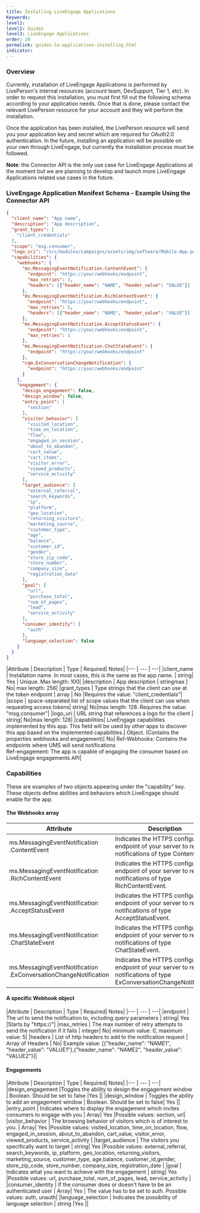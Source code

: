```yaml
---
title: Installing LiveEngage Applications
Keywords:
level1: 
level2: Guides
level3: LiveEngage Applications
order: 20
permalink: guides-le-applications-installing.html
indicator:
---
```


### Overview

Currently, installation of LiveEngage Applications is performed by LivePerson's internal resources (account team, DevSupport, Tier 1, etc). In order to request this installation, you must first fill out the following schema according to your application needs. Once that is done, please contact the relevant LivePerson resource for your account and they will perform the installation.

Once the application has been installed, the LivePerson resource will send you your application key and secret which are required for OAuth2.0 authentication. In the future, installing an application will be possible on your own through LiveEngage, but currently the installation process must be followed.

**Note**: the Connector API is the only use case for LiveEngage Applications at the moment but we are planning to develop and launch more LiveEngage Applications related use cases in the future.

### LiveEngage Application Manifest Schema - Example Using the Connector API

```json
{
  "client_name": "App name",
  "description": "App description",
  "grant_types": [
    "client_credentials"
  ],
  "scope": "msg.consumer",
  "logo_uri": "/src/modules/campaigns/assets/img/software/Mobile-App.png",
  "capabilities": {
    "webhooks": {
      "ms.MessagingEventNotification.ContentEvent": {
        "endpoint": "https://your/webhooks/endpoint",
        "max_retries": 3,
        "headers": [{"header_name": "NAME", "header_value": "VALUE"}]
      },
      "ms.MessagingEventNotification.RichContentEvent": {
        "endpoint": "https://your/webhooks/endpoint",
        "max_retries": 5,
        "headers": [{"header_name": "NAME", "header_value": "VALUE"}]
      },
      "ms.MessagingEventNotification.AcceptStatusEvent": {
        "endpoint": "https://your/webhooks/endpoint",
        "max_retries": 1
      },
      "ms.MessagingEventNotification.ChatStateEvent": {
        "endpoint": "https://your/webhooks/endpoint"
      },
      "cqm.ExConversationChangeNotification": {
        "endpoint": "https://your/webhooks/endpoint"
      }
    },
    "engagement": {
      "design_engagement": false,
      "design_window": false,
      "entry_point": [
        "section"
      ],
      "visitor_behavior": [
        "visited_location",
        "time_on_location",
        "flow",
        "engaged_in_session",
        "about_to_abandon",
        "cart_value",
        "cart_items",
        "visitor_error",
        "viewed_products",
        "service_activity"
      ],
      "target_audience": [
        "external_referral",
        "search_keywords",
        "ip",
        "platform",
        "geo_location",
        "returning_visitors",
        "marketing_source",
        "customer_type",
        "age",
        "balance",
        "customer_id",
        "gender",
        "store_zip_code",
        "store_number",
        "company_size",
        "registration_date"
      ],
      "goal": [
        "url",
        "purchase_total",
        "num_of_pages",
        "lead",
        "service_activity"
      ],
      "consumer_identity": [
        "auth"
      ],
      "language_selection": false
    }
  }
}
```

|Attribute | Description | Type | Required| Notes|
|--- | --- | ---|
|client_name | Installation name. In most cases, this is the same as the app name. | string| Yes | Unique. Max length: 100|
|description | App description | stringmax | No| max length: 256|
|grant_types | Type strings that the client can use at the token endpoint | array | No |Requires the value: "client_credentials"|
|scope | space-separated list of scope values that the client can use when requesting access tokens| string| No|max length: 128. Requires the value: "msg.consumer"|
|logo_uri | URL string that references a logo for the client | string| No|max length: 128|
|capabilities| LiveEngage capabilities implemented by this app. This field will be used by other apps to discover this app based on the implemented capabilities.| Object. (Contains the properties webhooks and engagement)| No| Ref-Webhooks: Contains the endpoints where UMS will send notifications <br /> Ref-engagement: The app is capable of engaging the consumer based on LiveEngage engagements API|

### Capabilities

These are examples of two objects appearing under the "capability" key. These objects define abilities and behaviors which LiveEngage should enable for the app.

#### The Webhooks array

|Attribute | Description | Type |
|--- | --- | ---|
|ms.MessagingEventNotification .ContentEvent | Indicates the HTTPS configuration endpoint of your server to receive notifications of type ContentEvent. | webhook |
|ms.MessagingEventNotification .RichContentEvent |  Indicates the HTTPS configuration endpoint of your server to receive notifications of type RichContentEvent. | webhook |
|ms.MessagingEventNotification .AcceptStatusEvent |Indicates the HTTPS configuration endpoint of your server to receive notifications of type AcceptStatusEvent. |  webhook |
|ms.MessagingEventNotification .ChatStateEvent | Indicates the HTTPS configuration endpoint of your server to receive notifications of type ChatStateEvent. |  webhook |
|ms.MessagingEventNotification .ExConversationChangeNotification | Indicates the HTTPS configuration endpoint of your server to receive notifications of type ExConversationChangeNotification. |  webhook |

#### A specific Webhook object

|Attribute | Description | Type | Required| Notes|
|--- | --- | ---|
|endpoint | The url to send the notification to, including query parameters | string| Yes |Starts by "https://"|
|max_retries | The max number of retry attempts to send the notification if it fails | integer| No| minimum value: 0, maximum value: 5|
|headers | List of http headers to add to the notification request | Array of Headers | No| Example value:  [{"header_name": "NAME1", "header_value": "VALUE1"},{"header_name": "NAME2", "header_value": "VALUE2"}]|

#### Engagements

|Attribute | Description | Type | Required| Notes|
|--- | --- | ---|
|design_engagement |Toggles the ability to design the engagement window | Boolean. Should be set to false |Yes ||
|design_window | Toggles the ability to add an engagement window | Boolean. Should be set to false| Yes ||
|entry_point |  Indicates where to display the engagement which invites consumers to engage with you | Array| Yes |Possible values: section, url|
|visitor_behavior | The browsing behavior of visitors which is of interest to you.  | Array| Yes |Possible values: visited_location, time_on_location, flow, engaged_in_session, about_to_abandon, cart_value, visitor_error, viewed_products, service_activity |
|target_audience | The visitors you specifically want to target |  string| Yes |Possible values: external_referral, search_keywords, ip, platform, geo_location, returning_visitors, marketing_source, customer_type, age,balance, customer_id,gender, store_zip_code, store_number, company_size, registration_date |
|goal |  Indicates what you want to achieve with the engagement | string| Yes |Possible values: url, purchase_total, num_of_pages, lead, service_activity |
|consumer_identity | If the consumer does or doesn't have to be an authenticated user |  Array| Yes | The value has to be set to auth. Possible values: auth, unauth|
|language_selection | Indicates the possibility of language selection  |  string |Yes ||
